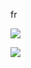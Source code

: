  
-----

 
-----

fr

![](../../../../../static/img/blank-800x200.png)

![](../../../../../static/img/blank-48.png)


